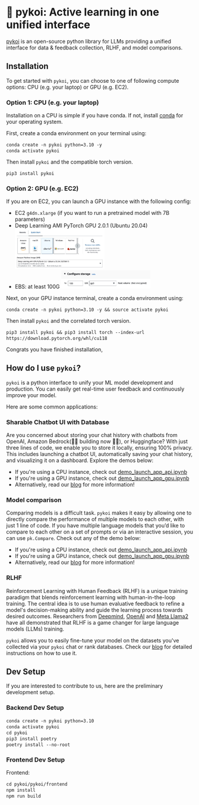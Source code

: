 
# 🎏 pykoi: Active learning in one unified interface

[pykoi](https://www.cambioml.com/pykoi/) is an open-source python library for LLMs providing a unified interface for data & feedback collection, RLHF, and model comparisons.

## Installation
To get started with `pykoi`, you can choose to one of following compute options: CPU (e.g. your laptop) or GPU (e.g. EC2).

### Option 1: CPU (e.g. your laptop)
Installation on a CPU is simple if you have conda. If not, install [conda](https://docs.conda.io/projects/conda/en/latest/user-guide/install/index.html) for your operating system.

First, create a conda environment on your terminal using:
```
conda create -n pykoi python=3.10 -y
conda activate pykoi
```

Then install `pykoi` and the compatible torch version.
```
pip3 install pykoi
```

### Option 2:  GPU (e.g. EC2)

If you are on EC2, you can launch a GPU instance with the following config:
- EC2 `g4dn.xlarge` (if you want to run a pretrained model with 7B parameters)
- Deep Learning AMI PyTorch GPU 2.0.1 (Ubuntu 20.04)
    <img src="example/image/readme_ec2_ami.jpg" alt="Alt text" width="50%" height="50%"/>
- EBS: at least 100G
    <img src="example/image/readme_ec2_storage.png" alt="Alt text" width="50%" height="50%"/>

Next, on your GPU instance terminal, create a conda environment using:
```
conda create -n pykoi python=3.10 -y && source activate pykoi
```

Then install `pykoi` and the correlated torch version.
```
pip3 install pykoi && pip3 install torch --index-url https://download.pytorch.org/whl/cu118
```


Congrats you have finished installation, 

## How do I use `pykoi`?

`pykoi` is a python interface to unify your ML model development and production. You can easily get real-time user feedback and continuously improve your model.

Here are some common applications:

### Sharable Chatbot UI with Database

Are you concerned about storing your chat history with chatbots from OpenAI, Amazon Bedrock(:woman_technologist: building now :man_technologist:), or Huggingface? With just three lines of code, we enable you to store it locally, ensuring 100% privacy. This includes launching a chatbot UI, automatically saving your chat history, and visualizing it on a dashboard. Explore the demos below:

- If you're using a CPU instance, check out [demo_launch_app_api.ipynb](https://nbviewer.org/github/CambioML/pykoi/blob/main/example/chatbot/demo_launch_app_api.ipynb)
- If you're using a GPU instance, check out [demo_launch_app_gpu.ipynb](https://nbviewer.org/github/CambioML/pykoi/blob/main/example/chatbot/demo_launch_app_gpu.ipynb)
- Alternatively, read our [blog](https://www.cambioml.com/docs/data_collection_feedback.html) for more information!

### Model comparison

Comparing models is a difficult task. `pykoi` makes it easy by allowing one to directly compare the performance of multiple models to each other, with just 1 line of code. If you have multiple language models that you’d like to compare to each other on a set of prompts or via an interactive session, you can use `pk.Compare`. Check out any of the demo below: 

- If you're using a CPU instance, check out [demo_launch_app_api.ipynb](https://nbviewer.org/github/CambioML/pykoi/blob/main/example/chatbot/demo_model_comparator_openai.ipynb)
- If you're using a GPU instance, check out [demo_launch_app_gpu.ipynb](https://nbviewer.org/github/CambioML/pykoi/blob/main/example/chatbot/demo_model_comparator_hf.ipynb)
- Alternatively, read our [blog](https://www.cambioml.com/docs/model_comparison.html) for more information!
 
### RLHF

Reinforcement Learning with Human Feedback (RLHF) is a unique training paradigm that blends reinforcement learning with human-in-the-loop training. The central idea is to use human evaluative feedback to refine a model's decision-making ability and guide the learning process towards desired outcomes. Researchers from [Deepmind](https://www.deepmind.com/blog/learning-through-human-feedback), [OpenAI](https://openai.com/research/learning-from-human-preferences) and [Meta Llama2](https://arxiv.org/pdf/2307.09288.pdf) have all demonstrated that RLHF is a game changer for large language models (LLMs) training.

`pykoi` allows you to easily fine-tune your model on the datasets you've collected via your `pykoi` chat or rank databases. Check our [blog](https://www.cambioml.com/docs/rlhf.html) for detailed instructions on how to use it.


## Dev Setup
If you are interested to contribute to us, here are the preliminary development setup.

### Backend Dev Setup
```
conda create -n pykoi python=3.10
conda activate pykoi
cd pykoi
pip3 install poetry
poetry install --no-root
```

### Frontend Dev Setup
Frontend:
```
cd pykoi/pykoi/frontend
npm install
npm run build
```
